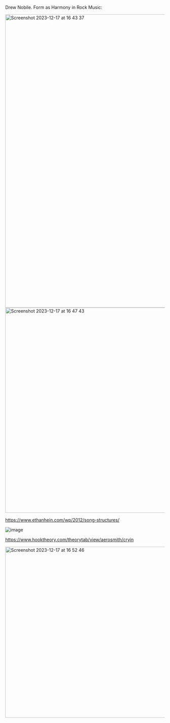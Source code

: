 Drew Nobile. Form as Harmony in Rock Music:

<img width="926" alt="Screenshot 2023-12-17 at 16 43 37" src="https://github.com/vpavlenko/study-music/assets/1491908/8b07a734-f46d-4f9f-bc9e-a24df602b6bf">

<img width="648" alt="Screenshot 2023-12-17 at 16 47 43" src="https://github.com/vpavlenko/study-music/assets/1491908/e917d072-aa00-4fe5-9e8a-10f4752d5f61">

https://www.ethanhein.com/wp/2012/song-structures/

![image](https://github.com/vpavlenko/study-music/assets/1491908/bd38b4dc-b237-4d21-a11e-cbfcab779759)

https://www.hooktheory.com/theorytab/view/aerosmith/cryin

<img width="540" alt="Screenshot 2023-12-17 at 16 52 46" src="https://github.com/vpavlenko/study-music/assets/1491908/f22ff4b0-b00e-4c54-b128-f1b5a06af273">
